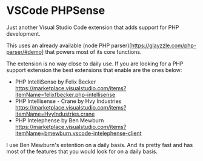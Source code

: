 # VSCode PHPSense

Just another Visual Studio Code extension that adds support for PHP development.

This uses an already available (node PHP parser)[https://glayzzle.com/php-parser/#demo] that powers most of its core functions.

The extension is no way close to daily use. If you are looking for a PHP support extension the best extensions that enable are the ones below:

- PHP IntelliSense by Felix Becker https://marketplace.visualstudio.com/items?itemName=felixfbecker.php-intellisense
- PHP Intellisense - Crane by Hvy Industries https://marketplace.visualstudio.com/items?itemName=HvyIndustries.crane
- PHP Intelephense by Ben Mewburn https://marketplace.visualstudio.com/items?itemName=bmewburn.vscode-intelephense-client

I use Ben Mewburn's extention on a daily basis. And its pretty fast and has most of the features that you would look for on a daily basis.
